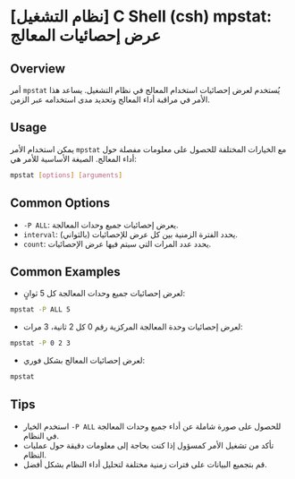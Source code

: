 # [نظام التشغيل] C Shell (csh) mpstat: عرض إحصائيات المعالج

## Overview
أمر `mpstat` يُستخدم لعرض إحصائيات استخدام المعالج في نظام التشغيل. يساعد هذا الأمر في مراقبة أداء المعالج وتحديد مدى استخدامه عبر الزمن.

## Usage
يمكن استخدام الأمر `mpstat` مع الخيارات المختلفة للحصول على معلومات مفصلة حول أداء المعالج. الصيغة الأساسية للأمر هي:

```bash
mpstat [options] [arguments]
```

## Common Options
- `-P ALL`: يعرض إحصائيات جميع وحدات المعالجة.
- `interval`: يحدد الفترة الزمنية بين كل عرض للإحصائيات (بالثواني).
- `count`: يحدد عدد المرات التي سيتم فيها عرض الإحصائيات.

## Common Examples
- لعرض إحصائيات جميع وحدات المعالجة كل 5 ثوانٍ:

```bash
mpstat -P ALL 5
```

- لعرض إحصائيات وحدة المعالجة المركزية رقم 0 كل 2 ثانية، 3 مرات:

```bash
mpstat -P 0 2 3
```

- لعرض إحصائيات المعالج بشكل فوري:

```bash
mpstat
```

## Tips
- استخدم الخيار `-P ALL` للحصول على صورة شاملة عن أداء جميع وحدات المعالجة في النظام.
- تأكد من تشغيل الأمر كمسؤول إذا كنت بحاجة إلى معلومات دقيقة حول عمليات النظام.
- قم بتجميع البيانات على فترات زمنية مختلفة لتحليل أداء النظام بشكل أفضل.